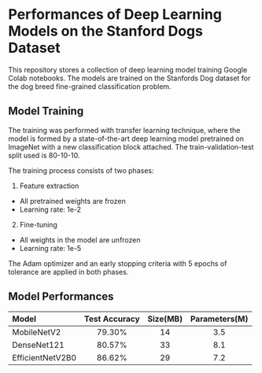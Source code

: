 # Performances of Deep Learning Models on the Stanford Dogs Dataset

This repository stores a collection of deep learning model training Google Colab notebooks. The models are trained on the Stanfords Dog dataset for the dog breed fine-grained classification problem.

## Model Training
The training was performed with transfer learning technique, where the model is formed by a state-of-the-art deep learning model pretrained on ImageNet with a new classification block attached. The train-validation-test split used is 80-10-10.

The training process consists of two phases: 
1. Feature extraction
* All pretrained weights are frozen
* Learning rate: 1e-2

2. Fine-tuning
* All weights in the model are unfrozen
* Learning rate: 1e-5

The Adam optimizer and an early stopping criteria with 5 epochs of tolerance are applied in both phases.

## Model Performances
|Model|Test Accuracy|Size(MB)|Parameters(M)|
|:---   | :---: |:---: |:---: |
|MobileNetV2|79.30%|14|3.5|
|DenseNet121|80.57%|33|8.1|
|EfficientNetV2B0|86.62%|29|7.2|
